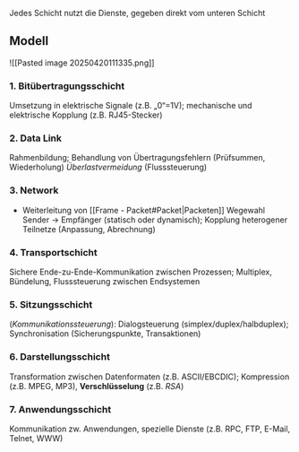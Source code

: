 Jedes Schicht nutzt die Dienste, gegeben direkt vom unteren Schicht 
## Modell 
![[Pasted image 20250420111335.png]]
### 1. Bitübertragungsschicht
Umsetzung in elektrische Signale (z.B. „0“=1V); mechanische und elektrische Kopplung (z.B. RJ45-Stecker)
### 2. Data Link
Rahmenbildung; Behandlung von Übertragungsfehlern (Prüfsummen, Wiederholung) *Überlastvermeidung* (Flusssteuerung)
### 3. Network
- Weiterleitung von [[Frame - Packet#Packet|Packeten]]
 Wegewahl Sender → Empfänger (statisch oder dynamisch); Kopplung heterogener Teilnetze (Anpassung, Abrechnung)
### 4. Transportschicht
Sichere Ende-zu-Ende-Kommunikation zwischen Prozessen; Multiplex, Bündelung, Flusssteuerung zwischen Endsystemen
### 5. Sitzungsschicht
(*Kommunikationssteuerung*): Dialogsteuerung (simplex/duplex/halbduplex); Synchronisation (Sicherungspunkte, Transaktionen)
### 6. Darstellungsschicht
Transformation zwischen Datenformaten (z.B. ASCII/EBCDIC); Kompression (z.B. MPEG, MP3), **Verschlüsselung** (z.B. *RSA*)
### 7. Anwendungsschicht
Kommunikation zw. Anwendungen, spezielle Dienste (z.B. RPC, FTP, E-Mail, Telnet, WWW)

